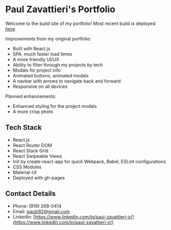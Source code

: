 # Paul Zavattieri's Portfolio

Welcome to the build site of my portfolio! Most recent build is deployed [here](https://paulz92.github.io/Portfolio/).

Improvements from my original portfolio:

- Built with React.js
- SPA, much faster load times
- A more friendly UI/UX
- Ability to filter through my projects by tech
- Modals for project info
- Animated buttons, animated modals
- A navbar with arrows to navigate back and forward
- Responsive on all devices

Planned enhancements:

- Enhanced styling for the project modals
- A more crisp photo

## Tech Stack

- React.js
- React Router DOM
- React Stack Grid
- React Swipeable Views
- Init by create-react-app for quick Webpack, Babel, ESLint configurations
- CSS Modules
- Material-UI
- Deployed with gh-pages

## Contact Details

- Phone: (919) 268-0414
- Email: paulz92@gmail.com
- LinkedIn: [https://www.linkedin.com/in/paul-zavattieri-jr/](https://www.linkedin.com/in/paul-zavattieri-jr/)